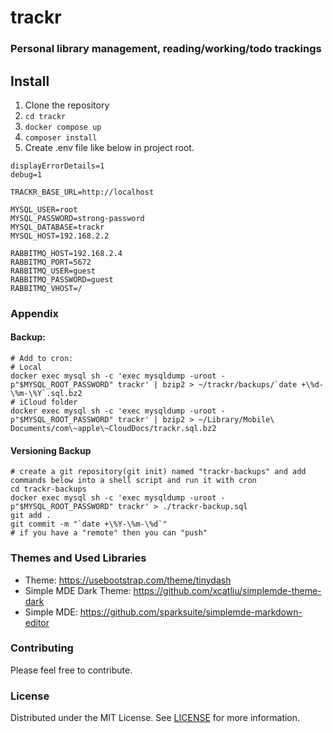 # trackr

### Personal library management, reading/working/todo trackings

## Install
1. Clone the repository
2. ``cd trackr``
3. ``docker compose up``
4. ``composer install``
5. Create .env file like below in project root. 

```
displayErrorDetails=1
debug=1

TRACKR_BASE_URL=http://localhost

MYSQL_USER=root
MYSQL_PASSWORD=strong-password
MYSQL_DATABASE=trackr
MYSQL_HOST=192.168.2.2

RABBITMQ_HOST=192.168.2.4
RABBITMQ_PORT=5672
RABBITMQ_USER=guest
RABBITMQ_PASSWORD=guest
RABBITMQ_VHOST=/
```

### Appendix
#### Backup:
```shell
# Add to cron:
# Local
docker exec mysql sh -c 'exec mysqldump -uroot -p"$MYSQL_ROOT_PASSWORD" trackr' | bzip2 > ~/trackr/backups/`date +\%d-\%m-\%Y`.sql.bz2
# iCloud folder
docker exec mysql sh -c 'exec mysqldump -uroot -p"$MYSQL_ROOT_PASSWORD" trackr' | bzip2 > ~/Library/Mobile\ Documents/com\~apple\~CloudDocs/trackr.sql.bz2
```
#### Versioning Backup
```shell
# create a git repository(git init) named "trackr-backups" and add commands below into a shell script and run it with cron
cd trackr-backups
docker exec mysql sh -c 'exec mysqldump -uroot -p"$MYSQL_ROOT_PASSWORD" trackr' > ./trackr-backup.sql
git add .
git commit -m "`date +\%Y-\%m-\%d`"
# if you have a "remote" then you can "push"
```

### Themes and Used Libraries
- Theme: https://usebootstrap.com/theme/tinydash
- Simple MDE Dark Theme: https://github.com/xcatliu/simplemde-theme-dark
- Simple MDE: https://github.com/sparksuite/simplemde-markdown-editor

### Contributing
Please feel free to contribute.

### License
Distributed under the MIT License. See [LICENSE](LICENSE) for more information.